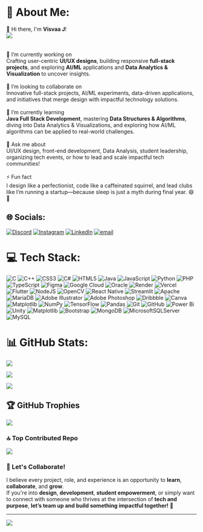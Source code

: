 # 💫 About Me:
👋 Hi there, I'm **Visvaa J**!<br>
![](https://komarev.com/ghpvc/?username=Visvaajv&color=black)<br>
<br><br>🔭 I’m currently working on  <br>Crafting user-centric **UI/UX designs**, building responsive **full-stack projects**, and exploring **AI/ML** applications and **Data Analytics & Visualization** to uncover insights.<br><br>👯 I’m looking to collaborate on  <br>Innovative full-stack projects, AI/ML experiments, data-driven applications, and initiatives that merge design with impactful technology solutions.<br><br>🌱 I’m currently learning  <br>**Java Full Stack Development**, mastering **Data Structures & Algorithms**, diving into Data Analytics & Visualizations, and exploring how AI/ML algorithms can be applied to real-world challenges.<br><br>💬 Ask me about  <br>UI/UX design, front-end development, Data Analysis, student leadership, organizing tech events, or how to lead and scale impactful tech communities!<br><br>⚡ Fun fact  <br>I design like a perfectionist, code like a caffeinated squirrel, and lead clubs like I’m running a startup—because sleep is just a myth during final year. 😄🚀


## 🌐 Socials:
[![Discord](https://img.shields.io/badge/Discord-%237289DA.svg?logo=discord&logoColor=white)](https://discord.gg/visvaaj) [![Instagram](https://img.shields.io/badge/Instagram-%23E4405F.svg?logo=Instagram&logoColor=white)](https://instagram.com/visvaa.j) [![LinkedIn](https://img.shields.io/badge/LinkedIn-%230077B5.svg?logo=linkedin&logoColor=white)](https://linkedin.com/in/VISVAA) [![email](https://img.shields.io/badge/Email-D14836?logo=gmail&logoColor=white)](mailto:visvaajegadheesvaran@gmail.com) 

# 💻 Tech Stack:
![C](https://img.shields.io/badge/c-%2300599C.svg?style=flat&logo=c&logoColor=white) ![C++](https://img.shields.io/badge/c++-%2300599C.svg?style=flat&logo=c%2B%2B&logoColor=white) ![CSS3](https://img.shields.io/badge/css3-%231572B6.svg?style=flat&logo=css3&logoColor=white) ![C#](https://img.shields.io/badge/c%23-%23239120.svg?style=flat&logo=csharp&logoColor=white) ![HTML5](https://img.shields.io/badge/html5-%23E34F26.svg?style=flat&logo=html5&logoColor=white) ![Java](https://img.shields.io/badge/java-%23ED8B00.svg?style=flat&logo=openjdk&logoColor=white) ![JavaScript](https://img.shields.io/badge/javascript-%23323330.svg?style=flat&logo=javascript&logoColor=%23F7DF1E) ![Python](https://img.shields.io/badge/python-3670A0?style=flat&logo=python&logoColor=ffdd54) ![PHP](https://img.shields.io/badge/php-%23777BB4.svg?style=flat&logo=php&logoColor=white) ![TypeScript](https://img.shields.io/badge/typescript-%23007ACC.svg?style=flat&logo=typescript&logoColor=white) ![Figma](https://img.shields.io/badge/figma-%23F24E1E.svg?style=flat&logo=figma&logoColor=white) ![Google Cloud](https://img.shields.io/badge/GoogleCloud-%234285F4.svg?style=flat&logo=google-cloud&logoColor=white) ![Oracle](https://img.shields.io/badge/Oracle-F80000?style=flat&logo=oracle&logoColor=white) ![Render](https://img.shields.io/badge/Render-%46E3B7.svg?style=flat&logo=render&logoColor=white) ![Vercel](https://img.shields.io/badge/vercel-%23000000.svg?style=flat&logo=vercel&logoColor=white) ![Flutter](https://img.shields.io/badge/Flutter-%2302569B.svg?style=flat&logo=Flutter&logoColor=white) ![NodeJS](https://img.shields.io/badge/node.js-6DA55F?style=flat&logo=node.js&logoColor=white) ![OpenCV](https://img.shields.io/badge/opencv-%23white.svg?style=flat&logo=opencv&logoColor=white) ![React Native](https://img.shields.io/badge/react_native-%2320232a.svg?style=flat&logo=react&logoColor=%2361DAFB) ![Streamlit](https://img.shields.io/badge/Streamlit-%23FE4B4B.svg?style=flat&logo=streamlit&logoColor=white) ![Apache](https://img.shields.io/badge/apache-%23D42029.svg?style=flat&logo=apache&logoColor=white) ![MariaDB](https://img.shields.io/badge/MariaDB-003545?style=flat&logo=mariadb&logoColor=white) ![Adobe Illustrator](https://img.shields.io/badge/adobe%20illustrator-%23FF9A00.svg?style=flat&logo=adobe%20illustrator&logoColor=white) ![Adobe Photoshop](https://img.shields.io/badge/adobe%20photoshop-%2331A8FF.svg?style=flat&logo=adobe%20photoshop&logoColor=white) ![Dribbble](https://img.shields.io/badge/Dribbble-EA4C89?style=flat&logo=dribbble&logoColor=white) ![Canva](https://img.shields.io/badge/Canva-%2300C4CC.svg?style=flat&logo=Canva&logoColor=white) ![Matplotlib](https://img.shields.io/badge/Matplotlib-%23ffffff.svg?style=flat&logo=Matplotlib&logoColor=black) ![NumPy](https://img.shields.io/badge/numpy-%23013243.svg?style=flat&logo=numpy&logoColor=white) ![TensorFlow](https://img.shields.io/badge/TensorFlow-%23FF6F00.svg?style=flat&logo=TensorFlow&logoColor=white) ![Pandas](https://img.shields.io/badge/pandas-%23150458.svg?style=flat&logo=pandas&logoColor=white) ![Git](https://img.shields.io/badge/git-%23F05033.svg?style=flat&logo=git&logoColor=white) ![GitHub](https://img.shields.io/badge/github-%23121011.svg?style=flat&logo=github&logoColor=white) ![Power Bi](https://img.shields.io/badge/power_bi-F2C811?style=flat&logo=powerbi&logoColor=black) ![Unity](https://img.shields.io/badge/unity-%23000000.svg?style=flat&logo=unity&logoColor=white) ![Matplotlib](https://img.shields.io/badge/Matplotlib-%23ffffff.svg?style=flat&logo=Matplotlib&logoColor=black) ![Bootstrap](https://img.shields.io/badge/bootstrap-%238511FA.svg?style=flat&logo=bootstrap&logoColor=white) ![MongoDB](https://img.shields.io/badge/MongoDB-%234ea94b.svg?style=flat&logo=mongodb&logoColor=white) ![MicrosoftSQLServer](https://img.shields.io/badge/Microsoft%20SQL%20Server-CC2927?style=flat&logo=microsoft%20sql%20server&logoColor=white) ![MySQL](https://img.shields.io/badge/mysql-4479A1.svg?style=flat&logo=mysql&logoColor=white)
# 📊 GitHub Stats:
![](https://github-readme-stats.vercel.app/api?username=Visvaajv&theme=highcontrast&hide_border=false&include_all_commits=true&count_private=true)<br/>

![](https://nirzak-streak-stats.vercel.app/?user=Visvaajv&theme=highcontrast&hide_border=false)<br/>

![](https://github-readme-stats.vercel.app/api/top-langs/?username=Visvaajv&theme=highcontrast&hide_border=false&include_all_commits=true&count_private=true&layout=compact)

## 🏆 GitHub Trophies
![](https://github-profile-trophy.vercel.app/?username=Visvaajv&theme=radical&no-frame=false&no-bg=false&margin-w=4)

### 🔝 Top Contributed Repo
![](https://github-contributor-stats.vercel.app/api?username=Visvaajv&limit=5&theme=highcontrast&combine_all_yearly_contributions=true)

### 🚀 Let's Collaborate!

I believe every project, role, and experience is an opportunity to **learn**, **collaborate**, and **grow**.  
If you're into **design**, **development**, **student empowerment**, or simply want to connect with someone who thrives at the intersection of **tech and purpose**, **let’s team up and build something impactful together!** 🌟

---
[![](https://visitcount.itsvg.in/api?id=Visvaajv&icon=0&color=0)](https://visitcount.itsvg.in)


<!-- Proudly created with GPRM ( https://gprm.itsvg.in ) -->
